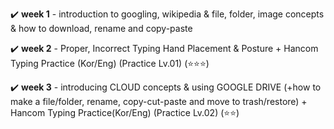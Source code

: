 ✔️ <b>week 1</b> - introduction to googling, wikipedia & file, folder, image concepts & how to download, rename and copy-paste

✔️ <b>week 2</b> - Proper, Incorrect Typing Hand Placement & Posture + Hancom Typing Practice (Kor/Eng) (Practice Lv.01) (⭐️⭐️⭐️)

✔️ <b>week 3</b> - introducing CLOUD concepts & using GOOGLE DRIVE (+how to make a file/folder, rename, copy-cut-paste and move to trash/restore) + Hancom Typing Practice(Kor/Eng) (Practice Lv.02) (⭐️⭐️)
